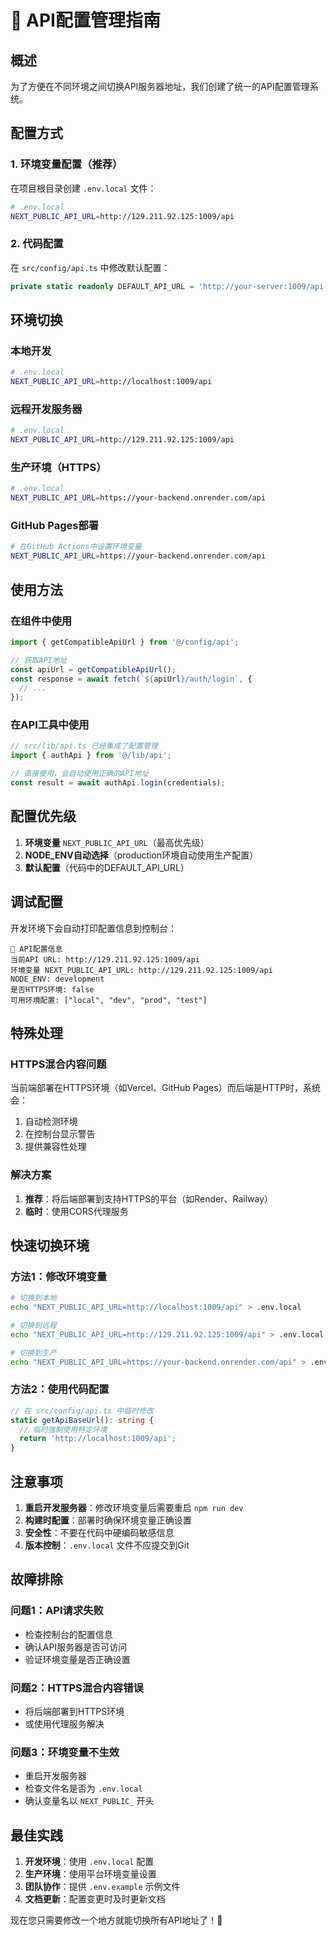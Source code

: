 # 🔧 API配置管理指南

## 概述

为了方便在不同环境之间切换API服务器地址，我们创建了统一的API配置管理系统。

## 配置方式

### 1. 环境变量配置（推荐）

在项目根目录创建 `.env.local` 文件：

```bash
# .env.local
NEXT_PUBLIC_API_URL=http://129.211.92.125:1009/api
```

### 2. 代码配置

在 `src/config/api.ts` 中修改默认配置：

```typescript
private static readonly DEFAULT_API_URL = 'http://your-server:1009/api';
```

## 环境切换

### 本地开发
```bash
# .env.local
NEXT_PUBLIC_API_URL=http://localhost:1009/api
```

### 远程开发服务器
```bash
# .env.local  
NEXT_PUBLIC_API_URL=http://129.211.92.125:1009/api
```

### 生产环境（HTTPS）
```bash
# .env.local
NEXT_PUBLIC_API_URL=https://your-backend.onrender.com/api
```

### GitHub Pages部署
```bash
# 在GitHub Actions中设置环境变量
NEXT_PUBLIC_API_URL=https://your-backend.onrender.com/api
```

## 使用方法

### 在组件中使用
```typescript
import { getCompatibleApiUrl } from '@/config/api';

// 获取API地址
const apiUrl = getCompatibleApiUrl();
const response = await fetch(`${apiUrl}/auth/login`, {
  // ...
});
```

### 在API工具中使用
```typescript
// src/lib/api.ts 已经集成了配置管理
import { authApi } from '@/lib/api';

// 直接使用，会自动使用正确的API地址
const result = await authApi.login(credentials);
```

## 配置优先级

1. **环境变量** `NEXT_PUBLIC_API_URL`（最高优先级）
2. **NODE_ENV自动选择**（production环境自动使用生产配置）
3. **默认配置**（代码中的DEFAULT_API_URL）

## 调试配置

开发环境下会自动打印配置信息到控制台：

```
🔧 API配置信息
当前API URL: http://129.211.92.125:1009/api
环境变量 NEXT_PUBLIC_API_URL: http://129.211.92.125:1009/api
NODE_ENV: development
是否HTTPS环境: false
可用环境配置: ["local", "dev", "prod", "test"]
```

## 特殊处理

### HTTPS混合内容问题
当前端部署在HTTPS环境（如Vercel、GitHub Pages）而后端是HTTP时，系统会：
1. 自动检测环境
2. 在控制台显示警告
3. 提供兼容性处理

### 解决方案
1. **推荐**：将后端部署到支持HTTPS的平台（如Render、Railway）
2. **临时**：使用CORS代理服务

## 快速切换环境

### 方法1：修改环境变量
```bash
# 切换到本地
echo "NEXT_PUBLIC_API_URL=http://localhost:1009/api" > .env.local

# 切换到远程
echo "NEXT_PUBLIC_API_URL=http://129.211.92.125:1009/api" > .env.local

# 切换到生产
echo "NEXT_PUBLIC_API_URL=https://your-backend.onrender.com/api" > .env.local
```

### 方法2：使用代码配置
```typescript
// 在 src/config/api.ts 中临时修改
static getApiBaseUrl(): string {
  // 临时强制使用特定环境
  return 'http://localhost:1009/api';
}
```

## 注意事项

1. **重启开发服务器**：修改环境变量后需要重启 `npm run dev`
2. **构建时配置**：部署时确保环境变量正确设置
3. **安全性**：不要在代码中硬编码敏感信息
4. **版本控制**：`.env.local` 文件不应提交到Git

## 故障排除

### 问题1：API请求失败
- 检查控制台的配置信息
- 确认API服务器是否可访问
- 验证环境变量是否正确设置

### 问题2：HTTPS混合内容错误
- 将后端部署到HTTPS环境
- 或使用代理服务解决

### 问题3：环境变量不生效
- 重启开发服务器
- 检查文件名是否为 `.env.local`
- 确认变量名以 `NEXT_PUBLIC_` 开头

## 最佳实践

1. **开发环境**：使用 `.env.local` 配置
2. **生产环境**：使用平台环境变量设置
3. **团队协作**：提供 `.env.example` 示例文件
4. **文档更新**：配置变更时及时更新文档

现在您只需要修改一个地方就能切换所有API地址了！🎉
